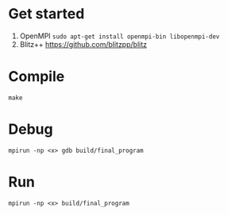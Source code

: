 # Get started

1. OpenMPI ``sudo apt-get install openmpi-bin libopenmpi-dev``
2. Blitz++ https://github.com/blitzpp/blitz

# Compile
``make``

# Debug
``mpirun -np <x> gdb build/final_program``

# Run
``mpirun -np <x> build/final_program``

